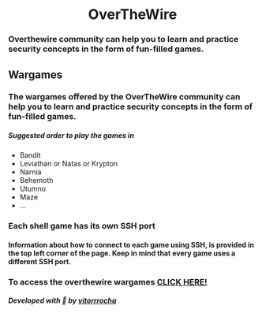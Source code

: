<p align="center">
  <h1 align="center"><b>OverTheWire</b></h1>
</p>

### Overthewire community can help you to learn and practice security concepts in the form of fun-filled games.
## Wargames
### The wargames offered by the OverTheWire community can help you to learn and practice security concepts in the form of fun-filled games.

##### Suggested order to play the games in
- Bandit
- Leviathan or Natas or Krypton
- Narnia
- Behemoth
- Utumno
- Maze
- …
### Each shell game has its own SSH port
#### Information about how to connect to each game using SSH, is provided in the top left corner of the page. Keep in mind that every game uses a different SSH port.

### To access the overthewire wargames [CLICK HERE!](https://overthewire.org/wargames) 

##### Developed with :green_heart: by [vitorrrocha](https://github.com/Vitorrrocha)
